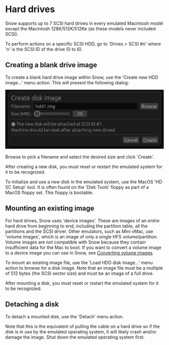 # Hard drives

Snow supports up to 7 SCSI hard drives in every emulated Macintosh model
except the Macintosh 128K/512K/512Ke (as these models never included SCSI).

To perform actions on a specific SCSI HDD, go to 'Drives > SCSI #n' where
'n' is the SCSI ID of the drive (0 to 6).

## Creating a blank drive image

To create a blank hard drive image within Snow, use the 'Create new HDD image...'
menu action. This will present the following dialog:

![Create disk dialog](../../images/create_disk_dialog.png)

Browse to pick a filename and select the desired size and click 'Create'.

After creating a new disk, you must reset or restart the emulated system
for it to be recognized.

To initialize and use a new disk in the emulated system, use the MacOS
'HD SC Setup' tool. It is often found on the 'Disk Tools' floppy as part
of a MacOS floppy set. This floppy is bootable.

## Mounting an existing image

For hard drives, Snow uses 'device images'. These are images of an _entire_
hard drive from beginning to end, including the partition table, all the
partitions and the SCSI driver. Other emulators, such as Mini vMac, use
'volume images', which is an image of only a single HFS volume/partition.
Volume images are not compatible with Snow because they contain insufficient
data for the Mac to boot. If you want to convert a volume image to a device
image you can use in Snow, see [Converting volume images](../../guides/volume.md).

To mount an existing image file, use the 'Load HDD disk image...' menu action
to browse for a disk image. Note that an image file must be a multiple of
512 bytes (the SCSI sector size) and must be an image of a full drive.

After mounting a disk, you must reset or restart the emulated system for
it to be recognized.

## Detaching a disk

To detach a mounted disk, use the 'Detach' menu action.

Note that this is the equivalent of pulling the cable on a hard drive so
if the disk is in use by the emulated operating system, it will likely
crash and/or damage the image. Shut down the emulated operating system
first.

